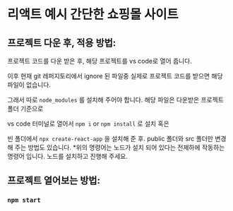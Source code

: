 # 리액트 예시 간단한 쇼핑몰 사이트


## 프로젝트 다운 후, 적용 방법:

프로젝트 코드를 다운 받은 후, 해당 프로젝트를 vs code로 열어 줍니다.

이후 현재 git 레퍼지토리에서 ignore 된 파일중 실제로 프로젝트 코드를 받으면 해당 파일이 없습니다.

그래서 따로 `node_modules` 를 설치해 주어야 합니다. 해당 파일은 다운받은 프로젝트 폴더 기준으로

vs code 터미널로 열어서 `npm i` or `npm install` 로 설치 혹은

빈 폴더에서 `npx create-react-app` 을 설치해 준 후. public 폴더와 src 폴더만 변경해 주는 방법도 있습니다.
*위의 명령어는 노드가 설치 되어 있다는 전제하에 작동하는 명령어 입니다.
노드를 설치하고 진행해 주세요.


## 프로젝트 열어보는 방법:

### `npm start`

